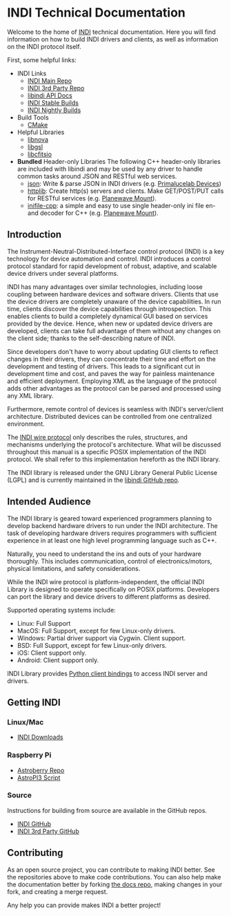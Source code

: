 # INDI Technical Documentation

Welcome to the home of [INDI](https://indilib.org) technical documentation.
Here you will find information on how to build INDI drivers and clients, as well
as information on the INDI protocol itself.

First, some helpful links:

* INDI Links
  * [INDI Main Repo](https://github.com/indilib/indi)
  * [INDI 3rd Party Repo](https://github.com/indilib/indi-3rdparty)
  * [libindi API Docs](https://www.indilib.org/api/index.html)
  * [INDI Stable Builds](https://launchpad.net/~mutlaqja/+archive/ubuntu/ppa)
  * [INDI Nightly Builds](https://launchpad.net/~mutlaqja/+archive/ubuntu/indinightly)
* Build Tools
  * [CMake](https://cmake.org/cmake/help/latest/)
* Helpful Libraries
  * [libnova](http://libnova.sourceforge.net/)
  * [libgsl](https://www.gnu.org/software/gsl/)
  * [libcfitsio](https://heasarc.gsfc.nasa.gov/fitsio/)
* **Bundled** Header-only Libraries
  The following C++ header-only libraries are included with libindi and may be used by any driver to handle common tasks around JSON and RESTful web services.
  * [json](https://github.com/nlohmann/json): Write & parse JSON in INDI drivers (e.g. [Primalucelab Devices](https://github.com/indilib/indi/blob/master/drivers/focuser/primalucacommandset.cpp))
  * [httplib](https://github.com/yhirose/cpp-httplib): Create http(s) servers and clients. Make GET/POST/PUT calls for RESTful services (e.g. [Planewave Mount](https://github.com/indilib/indi/blob/master/drivers/telescope/planewave_mount.cpp)).
  * [inifile-cpp](https://github.com/Rookfighter/inifile-cpp): a simple and easy to use single header-only ini file en- and decoder for C++ (e.g. [Planewave Mount](https://github.com/indilib/indi/blob/master/drivers/telescope/planewave_mount.cpp)).

## Introduction

The Instrument-Neutral-Distributed-Interface control protocol (INDI) is a key
technology for device automation and control. INDI introduces a control protocol
standard for rapid development of robust, adaptive, and scalable device drivers
under several platforms.

INDI has many advantages over similar technologies, including loose coupling
between hardware devices and software drivers. Clients that use the device
drivers are completely unaware of the device capabilities. In run time, clients
discover the device capabilities through introspection. This enables clients to
build a completely dynamical GUI based on services provided by the device.
Hence, when new or updated device drivers are developed, clients can take full
advantage of them without any changes on the client side; thanks to the
self-describing nature of INDI.

Since developers don't have to worry about updating GUI clients to reflect
changes in their drivers, they can concentrate their time and effort on the
development and testing of drivers. This leads to a significant cut in
development time and cost, and paves the way for painless maintenance and
efficient deployment. Employing XML as the language of the protocol adds other
advantages as the protocol can be parsed and processed using any XML library.

Furthermore, remote control of devices is seamless with INDI's server/client
architecture. Distributed devices can be controlled from one centralized
environment.

The [INDI wire protocol](protocol/INDI.pdf) only describes the rules,
structures, and mechanisms underlying the protocol's architecture. What will be
discussed throughout this manual is a specific POSIX implementation of the INDI
protocol. We shall refer to this implementation hereforth as the INDI library.

The INDI library is released under the GNU Library General Public License (LGPL)
and is currently maintained in the
[libindi GitHub repo](https://github.com/indilib/indi).

## Intended Audience

The INDI library is geared toward experienced programmers planning to develop
backend hardware drivers to run under the INDI architecture. The task of
developing hardware drivers requires programmers with sufficient experience in
at least one high level programming language such as C++.

Naturally, you need to understand the ins and outs of your hardware thoroughly.
This includes communication, control of electronics/motors, physical
limitations, and safety considerations.

While the INDI wire protocol is platform-independent, the official INDI Library
is designed to operate specifically on POSIX platforms. Developers can port the
library and device drivers to different platforms as desired.

Supported operating systems include:

* Linux: Full Support
* MacOS: Full Support, except for few Linux-only drivers.
* Windows: Partial driver support via Cygwin. Client support.
* BSD: Full Support, except for few Linux-only drivers.
* iOS: Client support only.
* Android: Client support only.

INDI Library provides
[Python client bindings](https://github.com/indilib/pyindi-client) to access INDI server and drivers.

## Getting INDI

### Linux/Mac

* [INDI Downloads](https://indilib.org/get-indi.html)

### Raspberry Pi

* [Astroberry Repo](https://www.astroberry.io/repo/)
* [AstroPI3 Script](https://github.com/rlancaste/AstroPi3)

### Source

Instructions for building from source are available in the GitHub repos.

* [INDI GitHub](https://github.com/indilib/indi)
* [INDI 3rd Party GitHub](https://github.com/indilib/indi-3rdparty)

## Contributing

As an open source project, you can contribute to making INDI better. See the
repositories above to make code contributions. You can also help make the
documentation better by forking [the docs repo](https://github.com/indilib/docs/),
making changes in your fork, and creating a merge request.

Any help you can provide makes INDI a better project!
